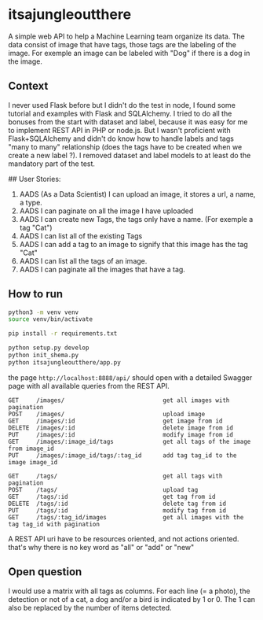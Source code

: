 # itsajungleoutthere

A simple web API to help a Machine Learning team organize its data. The
data consist of image that have tags, those tags are the labeling of the image. For
exemple an image can be labeled with "Dog" if there is a dog in the image.


## Context

I never used Flask before but I didn't do the test in node, I found some tutorial and examples with Flask and SQLAlchemy.
I tried to do all the bonuses from the start with dataset and label, because it was easy for me to implement REST API in PHP or node.js.
But I wasn't proficient with Flask+SQLAlchemy and didn't do know how to handle labels and tags "many to many" relationship (does the tags have to be created when we create a new label ?).
I removed dataset and label models to at least do the mandatory part of the test.

## User Stories:
1. AADS (As a Data Scientist) I can upload an image, it stores a url, a name, a
type.
2. AADS I can paginate on all the image I have uploaded
3. AADS I can create new Tags, the tags only have a name. For exemple a tag
"Cat")
4. AADS I can list all of the existing Tags
5. AADS I can add a tag to an image to signify that this image has the tag "Cat"
6. AADS I can list all the tags of an image.
7. AADS I can paginate all the images that have a tag.


## How to run


```bash
python3 -m venv venv
source venv/bin/activate

pip install -r requirements.txt

python setup.py develop
python init_shema.py
python itsajungleoutthere/app.py 

```

the page ```http://localhost:8888/api/``` should open with a detailed Swagger page with all available queries from the REST API.

```
GET		/images/							get all images with pagination
POST	/images/							upload image
GET		/images/:id 						get image from id
DELETE	/images/:id 						delete image from id
PUT 	/images/:id 						modify image from id
GET 	/images/:image_id/tags 				get all tags of the image from image_id
PUT 	/images/:image_id/tags/:tag_id 		add tag tag_id to the image image_id

GET		/tags/								get all tags with pagination
POST	/tags/								upload tag
GET		/tags/:id 							get tag from id
DELETE	/tags/:id 							delete tag from id
PUT 	/tags/:id 							modify tag from id
GET 	/tags/:tag_id/images 				get all images with the tag tag_id with pagination
```

A REST API uri have to be resources oriented, and not actions oriented. that's why there is no key word as "all" or "add" or "new"

## Open question

I would use a matrix with all tags as columns.
For each line (= a photo), the detection or not of a cat, a dog and/or a bird is indicated by 1 or 0.
The 1 can also be replaced by the number of items detected.